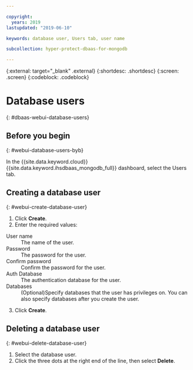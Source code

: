 ```yaml
---

copyright:
  years: 2019
lastupdated: "2019-06-10"

keywords: database user, Users tab, user name

subcollection: hyper-protect-dbaas-for-mongodb

---
```


{:external: target="_blank" .external}
{:shortdesc: .shortdesc}
{:screen: .screen}
{:codeblock: .codeblock}


# Database users
{: #dbaas-webui-database-users}

## Before you begin
{: #webui-database-users-byb}

In the {{site.data.keyword.cloud}} {{site.data.keyword.ihsdbaas_mongodb_full}} dashboard, select the Users tab.

## Creating a database user
{: #webui-create-database-user}

1. Click **Create**.
2. Enter the required values:
<dl>
<dt>User name</dt>
<dd>The name of the user.</dd>
<dt>Password</dt>
<dd>The password for the user.</dd>
<dt>Confirm password</dt>
<dd>Confirm the password for the user.</dd>
<dt>Auth Database</dt>
<dd>The authentication database for the user.</dd>
<dt>Databases</dt>
<dd>(Optional)Specify databases that the user has privileges on. You can also specify databases after you create the user.</dd>
</dl>

3. Click **Create**.

## Deleting a database user
{: #webui-delete-database-user}

1. Select the database user.
2. Click the three dots at the right end of the line, then select **Delete**.
